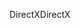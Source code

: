 <span data-ttu-id="1b2fb-101">DirectX</span><span class="sxs-lookup"><span data-stu-id="1b2fb-101">DirectX</span></span>
